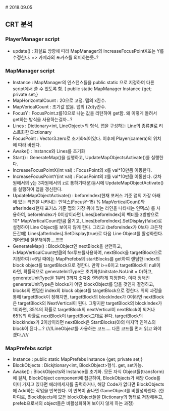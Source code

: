 ﻿﻿# 2018.09.05## CRT 분석### PlayerManager script - update() : 화살표 방향에 따라 MapManager의 IncreaseFocusPointX또는 Y를 수정한다. => 카메라의 포커스를 의미하는듯..?### MapManager script - Instance : MapManager의 인스턴스들을 public static 으로 지정하여 다른 script에서 쓸 수 있도록 함. [ public static MapManager Instance {get; private set;} - MapHorizontalCount : 20으로 고정. 맵의 x칸수. - MapVericalCount : 초기값 없음. 맵의 (2d)y칸수. - FocusY : FocusPoint.z를10으로 나눈 값을 리턴하여 get함. 왜 이렇게 돌려서 get하는 방식을 사용하는걸까...? - Lines : Dictionary<int, LineObject>의 형식. 맵을 구성하는 Line의 종류별로 리스트화한 Dictionary - FocusPoint : Vector3.zero로 초기화되어있다. 이후에 Player(camera)의 위치에 따라 바뀐다. - Awake() : Instance와 Lines를 초기화 - Start() : GenerateMap()을 실행하고, UpdateMapObjectsActivate()를 실행한다. - IncreaseFocusPointX(int val) : FocusPoint의 x를 val*10만큼 이동한다. - IncreaseFocusPointY(int val) : FocusPoint의 z를 val*10만큼 이동한다. (2차원에서의 y는 3차원에서의 z로 통하기때문)동시에 UpdateMapObjectActivate()를 실행하여 맵을 갱신한다. - UpdateMapObjectActivate() : beforeIndex(현재 포커스 기준 맵의 가장 아래에 있는 라인을 나타내는 인덱스(FocusY-15) % MapVerticalCount)와 afterIndex(현재 포커스 기준 맵의 가장 위에 있는 라인을 나타내는 인덱스) 를 사용하여, beforeIndex가 0이상이라면 Lines[beforeIndex]의 벡터를 z방향으로 10* MapVerticalCount만큼 옮기고, Lines[beforeIndex].SetDisplay(false)로 설정하여 Line Object를 보이지 않게 한다. 그리고 (beforeIndex가 0보다 크든작든간에) Lines[afterIndes].SetDisplay(true)로 다음 Line Object를 활성화한다.개어렵네 질문해야함....!!!!!! - GenerateMap() : BlockObject인 nextBlock을 선언하고, i<MapVerticalCount만큼의 for루프를사용하여,  nextBlock을 targetBlock으로 지정하여 i<6일 때에는 MapPrefebs의 startBlocks를 get하여 랜덤한 index의 block object를 targetBlock으로 정한다. 만약 i>=6이고 targetBlock이 null이라면, 확률적으로 generateInitType은 초기화(Unitstate.NoUnit = 0)하고, generateUnitType을 1부터 3까지 숫자중 랜덤하게 지정한다. 이때 정해진 generateUnitType은 blocks가 어떤 blockObject를 담을 것인지 결정하고, blocks의 랜덤한 index의 block object를 targetBlock으로 정한다. 위의 과정을 통해 targetBlock이 정해지면, targetBlock의 blockIndex가 0이라면 nextBlock은 targetBlock의 NextVertical이 된다. 그렇지만 targetBlock의 blockIndex가 1이라면, 35%의 확률로 targetBlock의 nextVertical이  nextBlock이 되거나 65%의 확률로 nextBlock이 targetBlock그대로 된다. targetBlock의 blockIndex가 2이상이라면 nextBlock은 StartBlocks(0)의 마지막 인덱스의 block이 된다....?  ////LineObject를 사용하는 코드.... 다른 코드를 먼저 읽고 와야겠다.////### MapPrefebs script - Instance : public static MapPrefebs Instance {get; private set;} - BlockObjects : Dickjtionary<int, BlockObject>형식. get, set가능. - Awake() : BlockObjects와 Instance를 초기화. 모든 자식 Object들(transform)에 걸쳐, BlockObject component에 접근하여, BlockObjects가 해당 Code를 이미 가지고 있다면 에러메세지를 출력하거나, 해당 Code가 없다면 BlockObjects에 Add하는 작업을 반복한다. 이 반복이 끝나면 GameObject를 비활성화한다. (한마디로, BlockIbjects에 모든 blockObject들을 Dictionary의 형태로 저장해두고, prefeb으로서의 object들은 비활성화하여 보이지 않게 하는 과정)